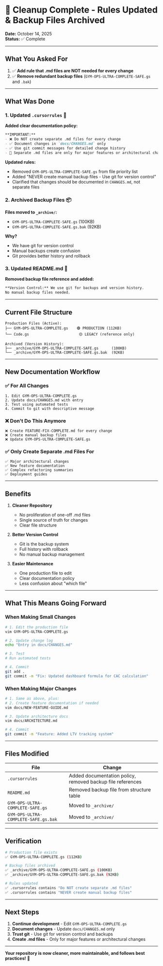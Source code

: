 # 🎉 Cleanup Complete - Rules Updated & Backup Files Archived

**Date:** October 14, 2025  
**Status:** ✅ Complete

---

## What You Asked For

1. ✅ **Add rule that .md files are NOT needed for every change**
2. ✅ **Remove redundant backup files** (`GYM-OPS-ULTRA-COMPLETE-SAFE.gs` and `.bak`)

---

## What Was Done

### 1. Updated `.cursorrules` 📝

**Added clear documentation policy:**

```markdown
**IMPORTANT:** 
- ❌ Do NOT create separate .md files for every change
- ✅ Document changes in `docs/CHANGES.md` only
- ✅ Use git commit messages for detailed change history
- 📝 Separate .md files are only for major features or architectural changes
```

**Updated rules:**
- Removed `GYM-OPS-ULTRA-COMPLETE-SAFE.gs` from file priority list
- Added "NEVER create manual backup files - Use git for version control"
- Clarified that changes should be documented in `CHANGES.md`, not separate files

### 2. Archived Backup Files 📦

**Files moved to `_archive/`:**
- `GYM-OPS-ULTRA-COMPLETE-SAFE.gs` (100KB)
- `GYM-OPS-ULTRA-COMPLETE-SAFE.gs.bak` (92KB)

**Why?**
- We have git for version control
- Manual backups create confusion
- Git provides better history and rollback

### 3. Updated README.md 📖

**Removed backup file reference and added:**
```markdown
**Version Control:** We use git for backups and version history. 
No manual backup files needed.
```

---

## Current File Structure

```
Production Files (Active):
├── GYM-OPS-ULTRA-COMPLETE.gs    🟢 PRODUCTION (112KB)
└── Code.gs                       🟡 LEGACY (reference only)

Archived (Version History):
├── _archive/GYM-OPS-ULTRA-COMPLETE-SAFE.gs      (100KB)
└── _archive/GYM-OPS-ULTRA-COMPLETE-SAFE.gs.bak  (92KB)
```

---

## New Documentation Workflow

### ✅ For All Changes
```
1. Edit GYM-OPS-ULTRA-COMPLETE.gs
2. Update docs/CHANGES.md with entry
3. Test using automated tests
4. Commit to git with descriptive message
```

### ❌ Don't Do This Anymore
```
❌ Create FEATURE-FIX-COMPLETE.md for every change
❌ Create manual backup files
❌ Update GYM-OPS-ULTRA-COMPLETE-SAFE.gs
```

### ✅ Only Create Separate .md Files For
```
✅ Major architectural changes
✅ New feature documentation
✅ Complex refactoring summaries
✅ Deployment guides
```

---

## Benefits

1. **Cleaner Repository**
   - No proliferation of one-off .md files
   - Single source of truth for changes
   - Clear file structure

2. **Better Version Control**
   - Git is the backup system
   - Full history with rollback
   - No manual backup management

3. **Easier Maintenance**
   - One production file to edit
   - Clear documentation policy
   - Less confusion about "which file"

---

## What This Means Going Forward

### When Making Small Changes
```bash
# 1. Edit the production file
vim GYM-OPS-ULTRA-COMPLETE.gs

# 2. Update change log
echo "Entry in docs/CHANGES.md"

# 3. Test
# Run automated tests

# 4. Commit
git add .
git commit -m "Fix: Updated dashboard formula for CAC calculation"
```

### When Making Major Changes
```bash
# 1. Same as above, plus:
# 2. Create feature documentation if needed
vim docs/NEW-FEATURE-GUIDE.md

# 3. Update architecture docs
vim docs/ARCHITECTURE.md

# 4. Commit
git commit -m "Feature: Added LTV tracking system"
```

---

## Files Modified

| File | Change |
|------|--------|
| `.cursorrules` | Added documentation policy, removed backup file references |
| `README.md` | Removed backup file from structure table |
| `GYM-OPS-ULTRA-COMPLETE-SAFE.gs` | Moved to `_archive/` |
| `GYM-OPS-ULTRA-COMPLETE-SAFE.gs.bak` | Moved to `_archive/` |

---

## Verification

```bash
# Production file exists
✅ GYM-OPS-ULTRA-COMPLETE.gs (112KB)

# Backup files archived
✅ _archive/GYM-OPS-ULTRA-COMPLETE-SAFE.gs (100KB)
✅ _archive/GYM-OPS-ULTRA-COMPLETE-SAFE.gs.bak (92KB)

# Rules updated
✅ .cursorrules contains "Do NOT create separate .md files"
✅ .cursorrules contains "NEVER create manual backup files"
```

---

## Next Steps

1. **Continue development** - Edit `GYM-OPS-ULTRA-COMPLETE.gs`
2. **Document changes** - Update `docs/CHANGES.md` only
3. **Trust git** - Use git for version control and backups
4. **Create .md files** - Only for major features or architectural changes

---

**Your repository is now cleaner, more maintainable, and follows best practices!** 🎉

